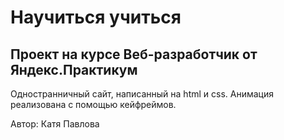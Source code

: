 # Научиться учиться
## Проект на курсе Веб-разработчик от Яндекс.Практикум

Одностранничный сайт, написанный на html и css. Анимация реализована с помощью кейфреймов.

Автор: Катя Павлова